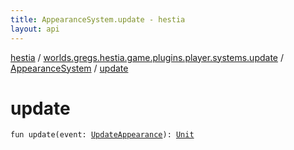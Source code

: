 ```yaml
---
title: AppearanceSystem.update - hestia
layout: api
---
```


<div class='api-docs-breadcrumbs'><a href="../../index.html">hestia</a> / <a href="../index.html">worlds.gregs.hestia.game.plugins.player.systems.update</a> / <a href="index.html">AppearanceSystem</a> / <a href="./update.html">update</a></div>

# update

<div class="signature"><code><span class="keyword">fun </span><span class="identifier">update</span><span class="symbol">(</span><span class="parameterName" id="worlds.gregs.hestia.game.plugins.player.systems.update.AppearanceSystem$update(worlds.gregs.hestia.game.events.UpdateAppearance)/event">event</span><span class="symbol">:</span>&nbsp;<a href="../../worlds.gregs.hestia.game.events/-update-appearance/index.html"><span class="identifier">UpdateAppearance</span></a><span class="symbol">)</span><span class="symbol">: </span><a href="https://kotlinlang.org/api/latest/jvm/stdlib/kotlin/-unit/index.html"><span class="identifier">Unit</span></a></code></div>
